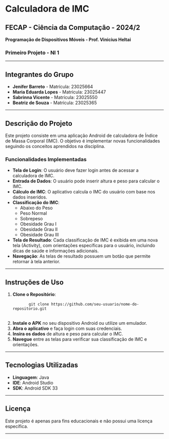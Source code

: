 <h1>Calculadora de IMC</h1>

<h2>FECAP - Ciência da Computação - 2024/2</h2>
<p><strong>Programação de Dispositivos Móveis - Prof. Vinicius Heltai</strong></p>

<h3>Primeiro Projeto - NI 1</h3>

<hr>

<h2>Integrantes do Grupo</h2>
<ul>
  <li><strong>Jenifer Barreto</strong> - Matrícula: 23025664</li>
  <li><strong>Maria Eduarda Lopes</strong> - Matrícula: 23025447</li>
  <li><strong>Sabrinna Vicente</strong> - Matrícula: 23025550</li>
  <li><strong>Beatriz de Souza</strong> - Matrícula: 23025365</li>
</ul>

<hr>

<h2>Descrição do Projeto</h2>
<p>Este projeto consiste em uma aplicação Android de calculadora de Índice de Massa Corporal (IMC). O objetivo é implementar novas funcionalidades seguindo os conceitos aprendidos na disciplina.</p>

<h3>Funcionalidades Implementadas</h3>
<ul>
  <li><strong>Tela de Login</strong>: O usuário deve fazer login antes de acessar a calculadora de IMC.</li>
  <li><strong>Entrada de Dados</strong>: O usuário pode inserir altura e peso para calcular o IMC.</li>
  <li><strong>Cálculo de IMC</strong>: O aplicativo calcula o IMC do usuário com base nos dados inseridos.</li>
  <li><strong>Classificação do IMC</strong>:
    <ul>
      <li>Abaixo do Peso</li>
      <li>Peso Normal</li>
      <li>Sobrepeso</li>
      <li>Obesidade Grau I</li>
      <li>Obesidade Grau II</li>
      <li>Obesidade Grau III</li>
    </ul>
  </li>
  <li><strong>Tela de Resultado</strong>: Cada classificação de IMC é exibida em uma nova tela (Activity), com orientações específicas para o usuário, incluindo dicas de saúde e informações adicionais.</li>
  <li><strong>Navegação</strong>: As telas de resultado possuem um botão que permite retornar à tela anterior.</li>
</ul>

<hr>

<h2>Instruções de Uso</h2>
<ol>
  <li><strong>Clone o Repositório</strong>:
    <pre>
      <code>git clone https://github.com/seu-usuario/nome-do-repositorio.git</code>
    </pre>
  </li>
  <li><strong>Instale o APK</strong> no seu dispositivo Android ou utilize um emulador.</li>
  <li><strong>Abra o aplicativo</strong> e faça login com suas credenciais.</li>
  <li><strong>Insira os dados</strong> de altura e peso para calcular o IMC.</li>
  <li><strong>Navegue</strong> entre as telas para verificar sua classificação de IMC e orientações.</li>
</ol>

<hr>

<h2>Tecnologias Utilizadas</h2>
<ul>
  <li><strong>Linguagem</strong>: Java</li>
  <li><strong>IDE</strong>: Android Studio</li>
  <li><strong>SDK</strong>: Android SDK 33</li>
</ul>

<hr>

<h2>Licença</h2>
<p>Este projeto é apenas para fins educacionais e não possui uma licença específica.</p>

<hr>

